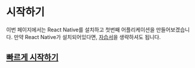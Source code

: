 # 시작하기

이번 페이지에서는 React Native를 설치하고 첫번째 어플리케이션을 만들어보겠습니다. 만약 React Native가 설치되어있다면, [자습서](https://facebook.github.io/react-native/docs/tutorial.html)을 생략하셔도 됩니다.

## [빠르게 시작하기](/getting-start/quick-start.md)